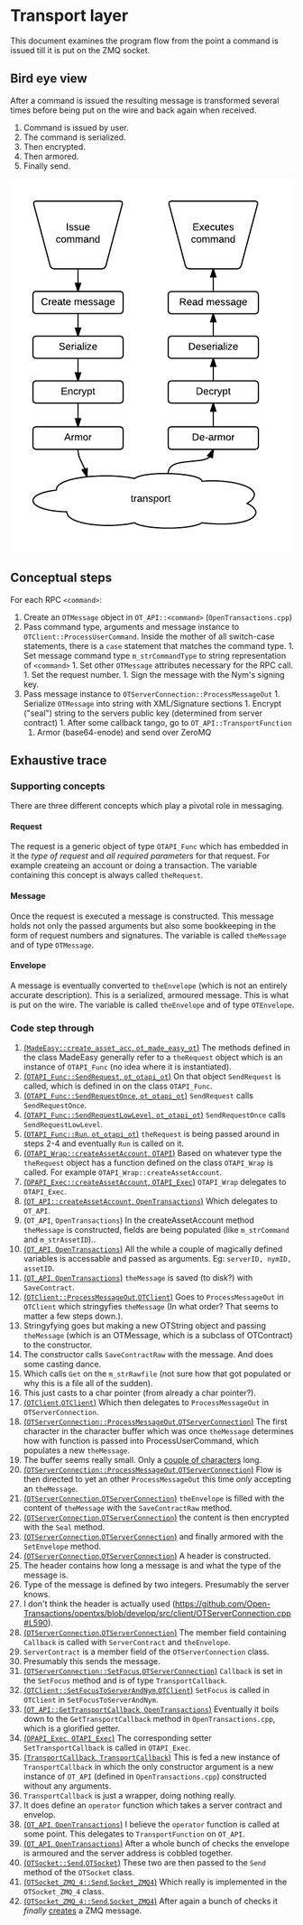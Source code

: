 # Transport layer

This document examines the program flow from the point a command is issued till it is put on the ZMQ socket.

## Bird eye view
After a command is issued the resulting message is transformed several times before being put on the wire and back again when received.

1. Command is issued by user.
2. The command is serialized.
3. Then encrypted.
4. Then armored.
5. Finally send.

![Data transformations](command_flow_client_to_server.png)

## Conceptual steps
For each RPC `<command>`:

1. Create an `OTMessage` object in `OT_API::<command>` (`OpenTransactions.cpp`)
  1. Pass command type, arguments and message instance to `OTClient::ProcessUserCommand`. Inside the mother of all switch-case statements, there is a `case` statement that matches the command type.
    1. Set message command type `m_strCommandType` to string representation of `<command>`
    1. Set other `OTMessage` attributes necessary for the RPC call.
    1. Set the request number.
    1. Sign the message with the Nym's signing key.
  1. Pass message instance to `OTServerConnection::ProcessMessageOut`
    1. Serialize `OTMessage` into string with XML/Signature sections
    1. Encrypt ("seal") string to the servers public key (determined from server contract)
    1. After some callback tango, go to `OT_API::TransportFunction`
      1. Armor (base64-enode) and send over ZeroMQ

## Exhaustive trace

### Supporting concepts
There are three different concepts which play a pivotal role in messaging.

#### Request
The request is a generic object of type `OTAPI_Func` which has embedded in it the _type of request_ and _all required parameters_ for that request. For example createing an account or doing a transaction. The variable containing this concept is always called `theRequest`.

#### Message
Once the request is executed a message is constructed. This message holds not only the passed arguments but also some bookkeeping in the form of request numbers and signatures. The variable is called `theMessage` and of type `OTMessage`.

#### Envelope
A message is eventually converted to `theEnvelope` (which is not an entirely accurate description). This is a serialized, armoured message. This is what is put on the wire. The variable is called `theEnvelope` and of type `OTEnvelope`.

### Code step through

1. [(`MadeEasy::create_asset_acc`, `ot_made_easy_ot`)](https://github.com/Open-Transactions/opentxs/blob/5c6e032db826797d49f58d8285c02c7368fac149/src/client/ot_made_easy_ot.cpp#L377) The methods defined in the class MadeEasy generally refer to a `theRequest` object which is an instance of `OTAPI_Func` (no idea where it is instantiated).
2. [(`OTAPI_Func::SendRequest`, `ot_otapi_ot`)](https://github.com/Open-Transactions/opentxs/blob/5c6e032db826797d49f58d8285c02c7368fac149/src/client/ot_otapi_ot.cpp#L996) On that object `SendRequest` is called, which is defined in on the class `OTAPI_Func`.
3. [(`OTAPI_Func::SendRequestOnce`, `ot_otapi_ot`)](https://github.com/Open-Transactions/opentxs/blob/5c6e032db826797d49f58d8285c02c7368fac149/src/client/ot_otapi_ot.cpp#L1013) `SendRequest` calls `SendRequestOnce`.
4. [(`OTAPI_Func::SendRequestLowLevel`, `ot_otapi_ot`)](https://github.com/Open-Transactions/opentxs/blob/5c6e032db826797d49f58d8285c02c7368fac149/src/client/ot_otapi_ot.cpp#L774) `SendRequestOnce` calls `SendRequestLowLevel`.
5. [(`OTAPI_Func::Run`, `ot_otapi_ot`)](https://github.com/Open-Transactions/opentxs/blob/5c6e032db826797d49f58d8285c02c7368fac149/src/client/ot_otapi_ot.cpp#L675) `theRequest` is being passed around in steps 2-4 and eventually `Run` is called on it.
6. [(`OTAPI_Wrap::createAssetAccount`, `OTAPI`)](https://github.com/Open-Transactions/opentxs/blob/5c6e032db826797d49f58d8285c02c7368fac149/src/client/OTAPI.cpp#L2096) Based on whatever type the `theRequest` object has a function defined on the class `OTAPI_Wrap` is called. For example `OTAPI_Wrap::createAssetAccount`.
7. [(`OPAPI_Exec::createAssetAccount`, `OTAPI_Exec`)](https://github.com/Open-Transactions/opentxs/blob/5c6e032db826797d49f58d8285c02c7368fac149/src/client/OTAPI_Exec.cpp#L13782) `OTAPI_Wrap` delegates to `OTAPI_Exec`.
8. [(`OT_API::createAssetAccount`, `OpenTransactions`)](https://github.com/Open-Transactions/opentxs/blob/5c6e032db826797d49f58d8285c02c7368fac149/src/client/OpenTransactions.cpp#L13196) Which delegates to `OT_API`.
9. (`OT_API`, `OpenTransactions`) In the createAssetAccount method `theMessage` is constructed, fields are being populated (like `m_strCommand` and `m_strAssetID`)..
10. [(`OT_API`, `OpenTransactions`)]() All the while a couple of magically defined variables is accessable and passed as arguments. Eg: `serverID, nymID, assetID`.
11. [(`OT_API`, `OpenTransactions`)](https://github.com/Open-Transactions/opentxs/blob/5c6e032db826797d49f58d8285c02c7368fac149/src/client/OpenTransactions.cpp#L13241) `theMessage` is saved (to disk?) with `SaveContract`.
12. [(`OTClient::ProcessMessageOut`,`OTClient`)](https://github.com/Open-Transactions/opentxs/blob/5c6e032db826797d49f58d8285c02c7368fac149/src/client/OTClient.cpp#L203) Goes to `ProcessMessageOut` in `OTClient` which stringyfies `theMessage` (In what order? That seems to matter a few steps down.).
  1. Stringyfying goes but making a new OTString object and passing `theMessage` (which is an OTMessage, which is a subclass of OTContract) to the constructor.
  2. The constructor calls `SaveContractRaw` with the message. And does some casting dance.
  3. Which calls `Get` on the `m_strRawfile` (not sure how that got populated or why this is a file all of the sudden).
  4. This just casts to a char pointer (from already a char pointer?).
13. [(`OTClient`,`OTClient`)]() Which then delegates to `ProcessMessageOut` in `OTServerConnection`.
14. [(`OTServerConnection::ProcessMessageOut`,`OTServerConnection`)](https://github.com/Open-Transactions/opentxs/blob/5c6e032db826797d49f58d8285c02c7368fac149/src/client/OTServerConnection.cpp#L623) The first character in the character buffer which was once `theMessage` determines how with function is passed into ProcessUserCommand, which populates a new `theMessage`.
  1. The buffer seems really small. Only a [couple of characters](https://github.com/Open-Transactions/opentxs/blob/a29d030669b87308509ee0c29a6016f39c7fa6e0/src/client/OTServerConnection.cpp#L833) long.
15. [(`OTServerConnection::ProcessMessageOut`,`OTServerConnection`)](https://github.com/Open-Transactions/opentxs/blob/5c6e032db826797d49f58d8285c02c7368fac149/src/client/OTServerConnection.cpp#L559) Flow is then directed to yet an other `ProcessMessageOut` this time _only_ accepting an `theMessage`.
16. [(`OTServerConnection`,`OTServerConnection`)](https://github.com/Open-Transactions/opentxs/blob/5c6e032db826797d49f58d8285c02c7368fac149/src/client/OTServerConnection.cpp#L580) `theEnvelope` is filled with the content of `theMessage` with the `SaveContractRaw` method.
17. [(`OTServerConnection`,`OTServerConnection`)](https://github.com/Open-Transactions/opentxs/blob/5c6e032db826797d49f58d8285c02c7368fac149/src/client/OTServerConnection.cpp#L583) the content is then encrypted with the `Seal` method.
18. [(`OTServerConnection`,`OTServerConnection`)](https://github.com/Open-Transactions/opentxs/blob/5c6e032db826797d49f58d8285c02c7368fac149/src/client/OTServerConnection.cpp#L587) and finally armored with the `SetEnvelope` method.
19. [(`OTServerConnection`,`OTServerConnection`)](https://github.com/Open-Transactions/opentxs/blob/5c6e032db826797d49f58d8285c02c7368fac149/src/client/OTServerConnection.cpp#L590) A header is constructed.
  1. The header contains how long a message is and what the type of the message is.
  2. Type of the message is defined by two integers. Presumably the server knows.
  3. I don't think the header is actually used (https://github.com/Open-Transactions/opentxs/blob/develop/src/client/OTServerConnection.cpp#L590).
20. [(`OTServerConnection`,`OTServerConnection`)](https://github.com/Open-Transactions/opentxs/blob/5c6e032db826797d49f58d8285c02c7368fac149/src/client/OTServerConnection.cpp#L610) The member field containing `Callback` is called with `ServerContract` and `theEnvelope`.
  1. `ServerContract` is a member field of the `OTServerConnection` class.
  2. Presumably this sends the message.
21. [(`OTServerConnection::SetFocus`,`OTServerConnection`)](https://github.com/Open-Transactions/opentxs/blob/5c6e032db826797d49f58d8285c02c7368fac149/src/client/OTServerConnection.cpp#L221) `Callback` is set in the `SetFocus` method and is of type `TransportCallback`.
22. [(`OTClient::SetFocusToServerAndNym`,`OTClient`)](https://github.com/Open-Transactions/opentxs/blob/5c6e032db826797d49f58d8285c02c7368fac149/src/client/OTClient.cpp#L13747) `SetFocus` is called in `OTClient` in `SetFocusToServerAndNym`.
23. [(`OT_API::GetTransportCallback`, `OpenTransactions`)](https://github.com/Open-Transactions/opentxs/blob/5c6e032db826797d49f58d8285c02c7368fac149/src/client/OpenTransactions.cpp#L819) Eventually it boils down to the `GetTransportCallback` method in `OpenTransactions.cpp`, which is a glorified getter.
24. [(`OPAPI_Exec`, `OTAPI_Exec`)](https://github.com/Open-Transactions/opentxs/blob/5c6e032db826797d49f58d8285c02c7368fac149/src/client/OTAPI_Exec.cpp#L214) The corresponding setter `SetTransportCallback` is called in `OTAPI_Exec`.
25. [(`TransportCallback`, `TransportCallback`)](https://github.com/Open-Transactions/opentxs/blob/5c6e032db826797d49f58d8285c02c7368fac149/src/client/TransportCallback.cpp) This is fed a new instance of `TransportCallback` in which the only constructor argument is a new instance of `OT_API` (defined in `OpenTransactions.cpp`) constructed without any arguments.
  1. `TransportCallback` is just a wrapper, doing nothing really.
  2. It does define an `operator` function which takes a server contract and envelop.
26. [(`OT_API`, `OpenTransactions`)]() I believe the `operator` function is called at some point. This delegates to `TransportFunction` on `OT_API`.
27. [(`OT_API`, `OpenTransactions`)](https://github.com/Open-Transactions/opentxs/blob/5c6e032db826797d49f58d8285c02c7368fac149/src/client/OpenTransactions.cpp#L1183) After a whole bunch of checks the envelope is armoured and the server address is cobbled together.
28. [(`OTSocket::Send`,`OTSocket`)]() These two are then passed to the `Send` method of the `OTSocket` class.
29. [(`OTSocket_ZMQ_4::Send`,`Socket_ZMQ4`)](https://github.com/Open-Transactions/opentxs/blob/5c6e032db826797d49f58d8285c02c7368fac149/src/ext/Socket_ZMQ4.cpp#L509) Which really is implemented in the `OTSocket_ZMQ_4` class.
30. [(`OTSocket_ZMQ_4::Send`,`Socket_ZMQ4`)](https://github.com/Open-Transactions/opentxs/blob/5c6e032db826797d49f58d8285c02c7368fac149/src/ext/Socket_ZMQ4.cpp#L389) After again a bunch of checks it _finally_ [creates](https://github.com/Open-Transactions/opentxs/blob/aea45331aa5b567fdee8500f90629e1a0046be8e/src/ext/Socket_ZMQ4.cpp#L422) a ZMQ message.
